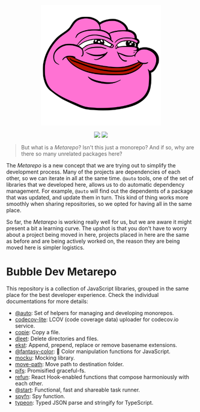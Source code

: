 <p align="center">
  <img src="logo.svg" width="320" height="320"/>
</p>

<p align="center">
  <a href="https://travis-ci.org/bubble-dev/_"><img src="https://flat.badgen.net/travis/bubble-dev/_/master?label=tests"/></a>  <a href="https://codecov.io/github/bubble-dev/_"><img src="https://flat.badgen.net/codecov/c/github/bubble-dev/_/master"/></a>
</p>

> But what is a _Metarepo_? Isn't this just a monorepo? And if so, why are there so many unrelated packages here?

The _Metarepo_ is a new concept that we are trying out to simplify the development process. Many of the projects are dependencies of each other, so we can iterate in all at the same time. `@auto` tools, one of the set of libraries that we developed here, allows us to do automatic dependency management. For example, `@auto` will find out the dependents of a package that was updated, and update them in turn. This kind of thing works more smoothly when sharing repositories, so we opted for having all in the same place. 

So far, the _Metarepo_ is working really well for us, but we are aware it might present a bit a learning curve. The upshot is that you don't have to worry about a project being moved in here, projects placed in here are the same as before and are being actively worked on, the reason they are being moved here is simpler logistics.

# Bubble Dev Metarepo

This repository is a collection of JavaScript libraries, grouped in the same place for the best developer experience. Check the individual documentations for more details:

- [@auto](packages/auto): Set of helpers for managing and developing monorepos.
- [codecov-lite](packages/codecov-lite): LCOV (code coverage data) uploader for codecov.io service.
- [copie](packages/copie): Copy a file.
- [dleet](packages/dleet): Delete directories and files.
- [ekst](packages/ekst): Append, prepend, replace or remove basename extensions.
- [@fantasy-color](packages/fantasy-color): 🌈 Color manipulation functions for JavaScript.
- [mocku](packages/mocku): Mocking library.
- [move-path](packages/move-path): Move path to destination folder.
- [pifs](packages/pifs): Promisified graceful-fs.
- [refun](packages/refun): React Hook-enabled functions that compose harmoniously with each other.
- [@start](packages/start): Functional, fast and shareable task runner.
- [spyfn](packages/spyfn): Spy function.
- [typeon](packages/typeon): Typed JSON parse and stringify for TypeScript.
